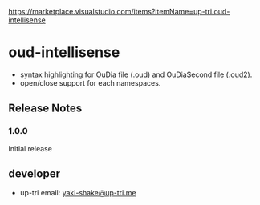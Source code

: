 https://marketplace.visualstudio.com/items?itemName=up-tri.oud-intellisense

# oud-intellisense

- syntax highlighting for OuDia file (.oud) and OuDiaSecond file (.oud2).
- open/close support for each namespaces.

## Release Notes

### 1.0.0

Initial release

## developer

- up-tri
  email: yaki-shake@up-tri.me
